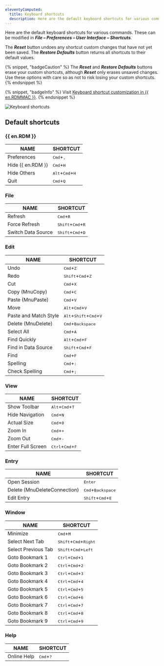 ```yaml
---
eleventyComputed:
  title: Keyboard shortcuts
  description: Here are the default keyboard shortcuts for various commands.
---
```


Here are the default keyboard shortcuts for various commands. These can be modified in ***File – Preferences – User Interface – Shortcuts***.

The ***Reset*** button undoes any shortcut custom changes that have not yet been saved. The ***Restore Defaults*** button returns all shortcuts to their default values.

{% snippet, "badgeCaution" %}
The ***Reset*** and ***Restore Defaults*** buttons erase your custom shortcuts, although ***Reset*** only erases unsaved changes. Use these options with care so as not to risk losing your custom shortcuts.
{% endsnippet %}

{% snippet, "badgeInfo" %}
Visit [Keyboard shortcut customization in {{ en.RDMMAC }}](/rdm/mac/kb/rdm-macos/how-to-articles/keyboard-shortcuts-customization-rdm-mac/).
{% endsnippet %}

![Keyboard shortcuts](https://cdnweb.devolutions.net/docs/docs_en_rdm_mac_RDMMac2025.png)

## Default shortcuts

### {{ en.RDM }}

| NAME              | SHORTCUT                                   |
|-------------------|--------------------------------------------|
| Preferences       | <kbd>Cmd</kbd>+<kbd>,</kbd>                |
| Hide {{ en.RDM }} | <kbd>Cmd</kbd>+<kbd>H</kbd>                |
| Hide Others       | <kbd>Alt</kbd>+<kbd>Cmd</kbd>+<kbd>H</kbd> |
| Quit              | <kbd>Cmd</kbd>+<kbd>Q</kbd>                |

### File
| NAME               | SHORTCUT                                     |
|--------------------|----------------------------------------------|
| Refresh            | <kbd>Cmd</kbd>+<kbd>R</kbd>                  |
| Force Refresh      | <kbd>Shift</kbd>+<kbd>Cmd</kbd>+<kbd>R</kbd> |
| Switch Data Source | <kbd>Shift</kbd>+<kbd>Cmd</kbd>+<kbd>D</kbd> |

### Edit
| NAME                  | SHORTCUT                                                    |
|-----------------------|-------------------------------------------------------------|
| Undo                  | <kbd>Cmd</kbd>+<kbd>Z</kbd>                                 |
| Redo                  | <kbd>Shift</kbd>+<kbd>Cmd</kbd>+<kbd>Z</kbd>                |
| Cut                   | <kbd>Cmd</kbd>+<kbd>X</kbd>                                 |
| Copy (MnuCopy)        | <kbd>Cmd</kbd>+<kbd>C</kbd>                                 |
| Paste (MnuPaste)      | <kbd>Cmd</kbd>+<kbd>V</kbd>                                 |
| Move                  | <kbd>Alt</kbd>+<kbd>Cmd</kbd>+<kbd>V</kbd>                  |
| Paste and Match Style | <kbd>Alt</kbd>+<kbd>Shift</kbd>+<kbd>Cmd</kbd>+<kbd>V</kbd> |
| Delete (MnuDelete)    | <kbd>Cmd</kbd>+<kbd>Backspace</kbd>                         |
| Select All            | <kbd>Cmd</kbd>+<kbd>A</kbd>                                 |
| Find Quickly          | <kbd>Alt</kbd>+<kbd>Cmd</kbd>+<kbd>F</kbd>                  |
| Find in Data Source   | <kbd>Shift</kbd>+<kbd>Cmd</kbd>+<kbd>F</kbd>                |
| Find                  | <kbd>Cmd</kbd>+<kbd>F</kbd>                                 |
| Spelling              | <kbd>Cmd</kbd>+<kbd>:</kbd>                                 |
| Check Spelling        | <kbd>Cmd</kbd>+<kbd>;</kbd>                                 |

### View
| NAME              | SHORTCUT                                    |
|-------------------|---------------------------------------------|
| Show Toolbar      | <kbd>Alt</kbd>+<kbd>Cmd</kbd>+<kbd>T</kbd>  |
| Hide Navigation   | <kbd>Cmd</kbd>+<kbd>N</kbd>                 |
| Actual Size       | <kbd>Cmd</kbd>+<kbd>0</kbd>                 |
| Zoom In           | <kbd>Cmd</kbd>+<kbd>+</kbd>                 |
| Zoom Out          | <kbd>Cmd</kbd>+<kbd>-</kbd>                 |
| Enter Full Screen | <kbd>Ctrl</kbd>+<kbd>Cmd</kbd>+<kbd>F</kbd> |

### Entry
| NAME                         | SHORTCUT                                     |
|------------------------------|----------------------------------------------|
| Open Session                 | <kbd>Enter</kbd>                             |
| Delete (MnuDeleteConnection) | <kbd>Cmd</kbd>+<kbd>Backspace</kbd>          |
| Edit Entry                   | <kbd>Shift</kbd>+<kbd>Cmd</kbd>+<kbd>E</kbd> |

### Window
| NAME                | SHORTCUT                                         |
|---------------------|--------------------------------------------------|
| Minimize            | <kbd>Cmd</kbd>+<kbd>M</kbd>                      |
| Select Next Tab     | <kbd>Shift</kbd>+<kbd>Cmd</kbd>+<kbd>Right</kbd> |
| Select Previous Tab | <kbd>Shift</kbd>+<kbd>Cmd</kbd>+<kbd>Left</kbd>  |
| Goto Bookmark 1     | <kbd>Ctrl</kbd>+<kbd>Cmd</kbd>+<kbd>1</kbd>      |
| Goto Bookmark 2     | <kbd>Ctrl</kbd>+<kbd>Cmd</kbd>+<kbd>2</kbd>      |
| Goto Bookmark 3     | <kbd>Ctrl</kbd>+<kbd>Cmd</kbd>+<kbd>3</kbd>      |
| Goto Bookmark 4     | <kbd>Ctrl</kbd>+<kbd>Cmd</kbd>+<kbd>4</kbd>      |
| Goto Bookmark 5     | <kbd>Ctrl</kbd>+<kbd>Cmd</kbd>+<kbd>5</kbd>      |
| Goto Bookmark 6     | <kbd>Ctrl</kbd>+<kbd>Cmd</kbd>+<kbd>6</kbd>      |
| Goto Bookmark 7     | <kbd>Ctrl</kbd>+<kbd>Cmd</kbd>+<kbd>7</kbd>      |
| Goto Bookmark 8     | <kbd>Ctrl</kbd>+<kbd>Cmd</kbd>+<kbd>8</kbd>      |
| Goto Bookmark 9     | <kbd>Ctrl</kbd>+<kbd>Cmd</kbd>+<kbd>9</kbd>      |

### Help
| NAME          | SHORTCUT                    |
|---------------|-----------------------------|
| Online Help   | <kbd>Cmd</kbd>+<kbd>?</kbd> |